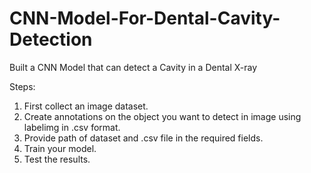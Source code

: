 # CNN-Model-For-Dental-Cavity-Detection
Built a CNN Model that can detect a Cavity in a Dental X-ray

Steps:
1. First collect an image dataset.
2. Create annotations on the object you want to detect in image using labelimg in .csv format.
3. Provide path of dataset and .csv file in the required fields.
4. Train your model.
5. Test the results. 
